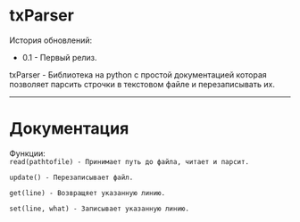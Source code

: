 <h1>txParser</h1>
<p>История обновлений:</p>
<ul>
  <li> 0.1 - Первый релиз.</li>
</ul>
<p>txParser - Библиотека на python с простой документацией которая позволяет парсить строчки в текстовом файле и перезаписывать их.</p>
<hr>
<h1>Документация</h1>
<p>Функции:<code>
read(pathtofile) - Принимает путь до файла, читает и парсит.<br>
update() - Перезаписывает файл.<br>
get(line) - Возвращяет указанную линию.<br>
set(line, what) - Записывает указанную линию.<br>
</code></p>
